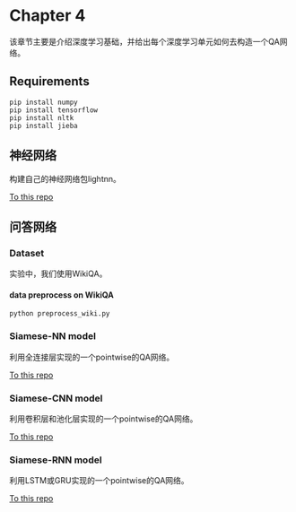 # Chapter 4

该章节主要是介绍深度学习基础，并给出每个深度学习单元如何去构造一个QA网络。


## Requirements

```
pip install numpy
pip install tensorflow
pip install nltk
pip install jieba
```

## 神经网络

构建自己的神经网络包lightnn。

[To this repo](lightnn/)

## 问答网络

### Dataset

实验中，我们使用WikiQA。

#### data preprocess on WikiQA

`python preprocess_wiki.py`

### Siamese-NN model

利用全连接层实现的一个pointwise的QA网络。

[To this repo](siamese_nn/)

### Siamese-CNN model

利用卷积层和池化层实现的一个pointwise的QA网络。

[To this repo](siamese_cnn/)

### Siamese-RNN model

利用LSTM或GRU实现的一个pointwise的QA网络。

[To this repo](siamese_rnn/)
